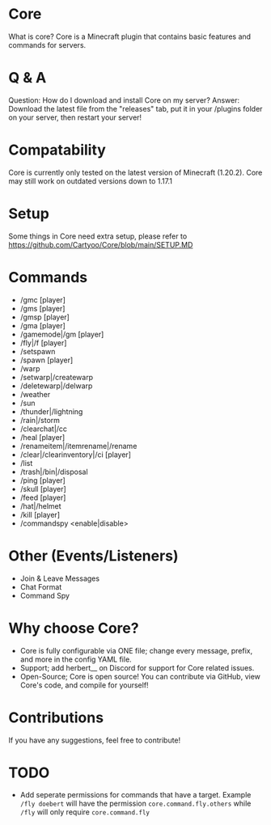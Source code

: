 # Core
What is core?
Core is a Minecraft plugin that contains basic features and commands for servers.

# Q & A
Question: How do I download and install Core on my server?
Answer: Download the latest file from the "releases" tab, put it in your /plugins folder on your server, then restart your server!

# Compatability
Core is currently only tested on the latest version of Minecraft (1.20.2). Core may still work on outdated versions down to 1.17.1

# Setup
Some things in Core need extra setup, please refer to https://github.com/Cartyoo/Core/blob/main/SETUP.MD

# Commands
- /gmc [player]
- /gms [player]
- /gmsp [player]
- /gma [player]
- /gamemode|/gm <gamemode> [player]
- /fly|/f [player]
- /setspawn
- /spawn [player]
- /warp <warpname>
- /setwarp|/createwarp <warpName>
- /deletewarp|/delwarp <warpName>
- /weather <weather>
- /sun
- /thunder|/lightning
- /rain|/storm
- /clearchat|/cc
- /heal [player]
- /renameitem|/itemrename|/rename <string>
- /clear|/clearinventory|/ci [player]
- /list
- /trash|/bin|/disposal
- /ping [player]
- /skull [player]
- /feed [player]
- /hat|/helmet
- /kill [player]
- /commandspy <enable|disable>

# Other (Events/Listeners)
- Join & Leave Messages
- Chat Format
- Command Spy

# Why choose Core?
- Core is fully configurable via ONE file; change every message, prefix, and more in the config YAML file.
- Support; add herbert__ on Discord for support for Core related issues.
- Open-Source; Core is open source! You can contribute via GitHub, view Core's code, and compile for yourself!

# Contributions
If you have any suggestions, feel free to contribute!

# TODO
- Add seperate permissions for commands that have a target. Example `/fly doebert` will have the permission `core.command.fly.others` while `/fly` will only require `core.command.fly`
